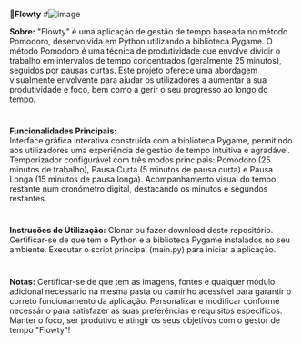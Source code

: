 <b>🍅Flowty</b>
#![image](https://github.com/user-attachments/assets/d54395b1-f7dc-445b-acaa-8d579e4aa8e8)

<b>Sobre:</b>
"Flowty" é uma aplicação de gestão de tempo baseada no método Pomodoro, desenvolvida em Python utilizando a biblioteca Pygame. O método Pomodoro é uma técnica de produtividade que envolve dividir o trabalho em intervalos de tempo concentrados (geralmente 25 minutos), seguidos por pausas curtas. Este projeto oferece uma abordagem visualmente envolvente para ajudar os utilizadores a aumentar a sua produtividade e foco, bem como a gerir o seu progresso ao longo do tempo.
<br>
#
<b>Funcionalidades Principais:</b><br>
Interface gráfica interativa construída com a biblioteca Pygame, permitindo aos utilizadores uma experiência de gestão de tempo intuitiva e agradável.
Temporizador configurável com três modos principais: Pomodoro (25 minutos de trabalho), Pausa Curta (5 minutos de pausa curta) e Pausa Longa (15 minutos de pausa longa).
Acompanhamento visual do tempo restante num cronómetro digital, destacando os minutos e segundos restantes.
<br>
#
<b>Instruções de Utilização:</b>
Clonar ou fazer download deste repositório.
Certificar-se de que tem o Python e a biblioteca Pygame instalados no seu ambiente.
Executar o script principal (main.py) para iniciar a aplicação.
<br>
#
<b>Notas:</b>
Certificar-se de que tem as imagens, fontes e qualquer módulo adicional necessário na mesma pasta ou caminho acessível para garantir o correto funcionamento da aplicação. Personalizar e modificar conforme necessário para satisfazer as suas preferências e requisitos específicos. Manter o foco, ser produtivo e atingir os seus objetivos com o gestor de tempo "Flowty"!
